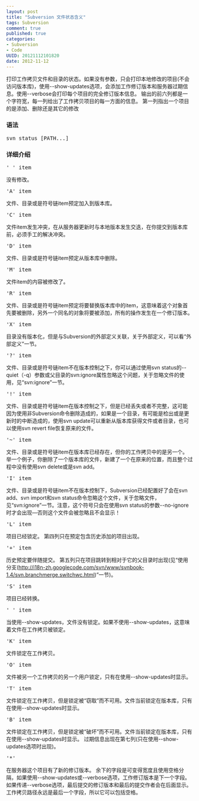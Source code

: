 ```yaml
---
layout: post
title: "Subversion 文件状态含义"
tags: Subversion
comment: true
published: true
categories:
- Subversion
- Code
UUID: 20121112101820
date: 2012-11-12
---
```


打印工作拷贝文件和目录的状态。如果没有参数，只会打印本地修改的项目(不会访问版本库)，使用--show-updates选项，会添加工作修订版本和服务器过期信息。使用--verbose会打印每个项目的完全修订版本信息。
输出的前六列都是一个字符宽，每一列给出了工作拷贝项目的每一方面的信息。
第一列指出一个项目的是添加、删除还是其它的修改

### 语法
<pre>
svn status [PATH...]
</pre>

### 详细介绍
<pre>' ' item</pre>
没有修改。

<pre>'A' item</pre>
文件、目录或是符号链item预定加入到版本库。

<pre>'C' item</pre>
文件item发生冲突，在从服务器更新时与本地版本发生交迭，在你提交到版本库前，必须手工的解决冲突。

<pre>'D' item</pre>
文件、目录或是符号链item预定从版本库中删除。

<pre>'M' item</pre>
文件item的内容被修改了。

<pre>'R' item</pre>
文件、目录或是符号链item预定将要替换版本库中的item，这意味着这个对象首先要被删除，另外一个同名的对象将要被添加，所有的操作发生在一个修订版本。

<pre>'X' item</pre>
目录没有版本化，但是与Subversion的外部定义关联，关于外部定义，可以看“外部定义”一节。

<pre>'?' item</pre>
文件、目录或是符号链item不在版本控制之下，你可以通过使用svn status的--quiet（-q）参数或父目录的svn:ignore属性忽略这个问题，关于忽略文件的使用，见“svn:ignore”一节。

<pre>'!' item</pre>
文件、目录或是符号链item在版本控制之下，但是已经丢失或者不完整，这可能因为使用非Subversion命令删除造成的，如果是一个目录，有可能是检出或是更新时的中断造成的，使用svn update可以重新从版本库获得文件或者目录，也可以使用svn revert file恢复原来的文件。

<pre>'~' item</pre>
文件、目录或是符号链item在版本库已经存在，但你的工作拷贝中的是另一个。举一个例子，你删除了一个版本库的文件，新建了一个在原来的位置，而且整个过程中没有使用svn delete或是svn add。

<pre>'I' item</pre>
文件、目录或是符号链item不在版本控制下，Subversion已经配置好了会在svn add、svn import和svn status命令忽略这个文件，关于忽略文件，见“svn:ignore”一节。注意，这个符号只会在使用svn status的参数--no-ignore时才会出现—否则这个文件会被忽略且不会显示！


<pre>'L' item </pre>
项目已经锁定。
第四列只在预定包含历史添加的项目出现。

<pre>'+' item</pre>
历史预定要伴随提交。
第五列只在项目跳转到相对于它的父目录时出现(见“使用分支(http://i18n-zh.googlecode.com/svn/www/svnbook-1.4/svn.branchmerge.switchwc.html)”一节)。

  <pre>'S' item</pre>
  项目已经转换。

  <pre>' ' item </pre>
  当使用--show-updates，文件没有锁定。如果不使用--show-updates，这意味着文件在工作拷贝被锁定。

  <pre>'K' item </pre>
  文件锁定在工作拷贝。

  <pre>'O' item</pre>
  文件被另一个工作拷贝的另一个用户锁定，只有在使用--show-updates时显示。

  <pre>'T' item </pre>
  文件锁定在工作拷贝，但是锁定被“窃取”而不可用。文件当前锁定在版本库，只有在使用--show-updates时显示。

  <pre>'B' item</pre>
  文件锁定在工作拷贝，但是锁定被“破坏”而不可用。文件当前锁定在版本库，只有在使用--show-updates时显示。
  过期信息出现在第七列(只在使用--show-updates选项时出现)。

  <pre>'*' </pre>
  在服务器这个项目有了新的修订版本。
  余下的字段是可变得宽度且使用空格分隔，如果使用--show-updates或--verbose选项，工作修订版本是下一个字段。
  如果传递--verbose选项，最后提交的修订版本和最后的提交作者会在后面显示。
  工作拷贝路径永远是最后一个字段，所以它可以包括空格。


